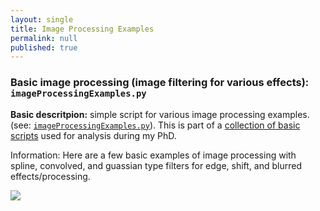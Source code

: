 ```yaml
---
layout: single
title: Image Processing Examples
permalink: null
published: true
---
```




### Basic image processing (image filtering for various effects): `imageProcessingExamples.py`


**Basic descritpion:** simple script for various image processing examples. (see: [`imageProcessingExamples.py`](https://github.com/richkylet/analysis-tools/blob/gh-pages/imageProcessingExamples.py)).
This is part of a [collection of basic scripts](https://github.com/richkylet/analysis-tools) used for analysis during my PhD. 


Information: Here are a few basic examples of image processing with  spline, convolved, and guassian type filters for edge, shift, and blurred effects/processing. 


![]({{site.baseurl}}https://github.com/richkylet/analysis-tools/blob/gh-pages/images/imageProcess.jpeg?raw=true)
